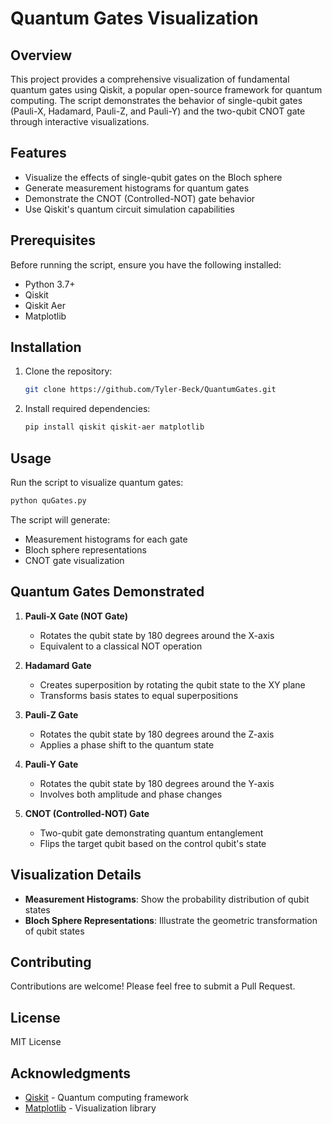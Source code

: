 # Quantum Gates Visualization

## Overview

This project provides a comprehensive visualization of fundamental quantum gates using Qiskit, a popular open-source framework for quantum computing. The script demonstrates the behavior of single-qubit gates (Pauli-X, Hadamard, Pauli-Z, and Pauli-Y) and the two-qubit CNOT gate through interactive visualizations.

## Features

- Visualize the effects of single-qubit gates on the Bloch sphere
- Generate measurement histograms for quantum gates
- Demonstrate the CNOT (Controlled-NOT) gate behavior
- Use Qiskit's quantum circuit simulation capabilities

## Prerequisites

Before running the script, ensure you have the following installed:

- Python 3.7+
- Qiskit
- Qiskit Aer
- Matplotlib

## Installation

1. Clone the repository:
   ```bash
   git clone https://github.com/Tyler-Beck/QuantumGates.git
   ```

2. Install required dependencies:
   ```bash
   pip install qiskit qiskit-aer matplotlib
   ```

## Usage

Run the script to visualize quantum gates:

```bash
python quGates.py
```

The script will generate:
- Measurement histograms for each gate
- Bloch sphere representations
- CNOT gate visualization

## Quantum Gates Demonstrated

1. **Pauli-X Gate (NOT Gate)**
   - Rotates the qubit state by 180 degrees around the X-axis
   - Equivalent to a classical NOT operation

2. **Hadamard Gate**
   - Creates superposition by rotating the qubit state to the XY plane
   - Transforms basis states to equal superpositions

3. **Pauli-Z Gate**
   - Rotates the qubit state by 180 degrees around the Z-axis
   - Applies a phase shift to the quantum state

4. **Pauli-Y Gate**
   - Rotates the qubit state by 180 degrees around the Y-axis
   - Involves both amplitude and phase changes

5. **CNOT (Controlled-NOT) Gate**
   - Two-qubit gate demonstrating quantum entanglement
   - Flips the target qubit based on the control qubit's state

## Visualization Details

- **Measurement Histograms**: Show the probability distribution of qubit states
- **Bloch Sphere Representations**: Illustrate the geometric transformation of qubit states

## Contributing

Contributions are welcome! Please feel free to submit a Pull Request.

## License

MIT License

## Acknowledgments

- [Qiskit](https://qiskit.org/) - Quantum computing framework
- [Matplotlib](https://matplotlib.org/) - Visualization library
